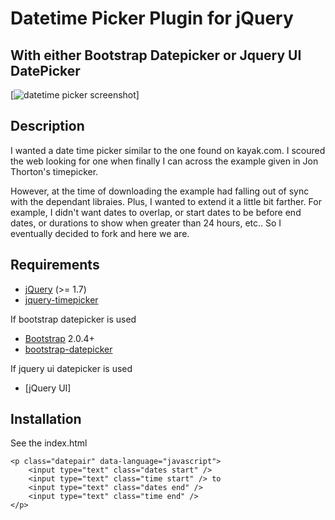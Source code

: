 Datetime Picker Plugin for jQuery
=================================
With either Bootstrap Datepicker or Jquery UI DatePicker
----------------------------------
[<img src="https://raw.githubusercontent.com/keithhackbarth/jquery-datetime-picker/master/img/example.png" alt="datetime picker screenshot" />]

Description
-----------

I wanted a date time picker similar to the one found on kayak.com.  I scoured the web looking for one when finally I can across the example given in Jon Thorton's timepicker.

However, at the time of downloading the example had falling out of sync with the dependant libraies.  Plus, I wanted to extend it a little bit farther.  For example, I didn't want dates to overlap, or start dates to be before end dates, or durations to show when greater than 24 hours, etc..  So I eventually decided to fork and here we are.

Requirements
------------
* [jQuery](http://jquery.com/) (>= 1.7)
* [jquery-timepicker](https://github.com/jonthornton/jquery-timepicker)

If bootstrap datepicker is used
* [Bootstrap](http://twitter.github.com/bootstrap/) 2.0.4+
* [bootstrap-datepicker](https://github.com/eternicode/bootstrap-datepicker)

If jquery ui datepicker is used
* [jQuery UI]

Installation
------------
See the index.html

```
<p class="datepair" data-language="javascript">
	<input type="text" class="dates start" />
	<input type="text" class="time start" /> to
	<input type="text" class="dates end" />
	<input type="text" class="time end" />
</p>
```

